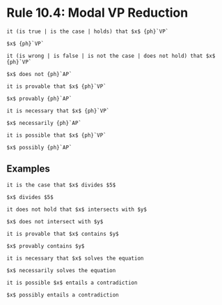 Rule 10.4: Modal VP Reduction
=============================


```{rewrite-rule}
it (is true | is the case | holds) that $x$ {ph}`VP`

$x$ {ph}`VP`
```

```{rewrite-rule}
it (is wrong | is false | is not the case | does not hold) that $x$ {ph}`VP`

$x$ does not {ph}`AP`
```

```{rewrite-rule}
it is provable that $x$ {ph}`VP`

$x$ provably {ph}`AP`
```

```{rewrite-rule}
it is necessary that $x$ {ph}`VP`

$x$ necessarily {ph}`AP`
```

```{rewrite-rule}
it is possible that $x$ {ph}`VP`

$x$ possibly {ph}`AP`
```


Examples
--------

```{rewrite-rule}
it is the case that $x$ divides $5$

$x$ divides $5$
```

```{rewrite-rule}
it does not hold that $x$ intersects with $y$

$x$ does not intersect with $y$
```

```{rewrite-rule}
it is provable that $x$ contains $y$

$x$ provably contains $y$
```

```{rewrite-rule}
it is necessary that $x$ solves the equation

$x$ necessarily solves the equation
```

```{rewrite-rule}
it is possible $x$ entails a contradiction

$x$ possibly entails a contradiction
```
